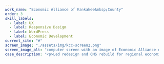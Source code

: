 ```yaml
---
work_name: "Economic Alliance of Kankakee&nbsp;County"
order: 3
skill_labels: 
  - label: UX
  - label: Responsive Design
  - label: WordPress
  - label: Economic Development
current_site: "#"
screen_image: "./assets/img/kcc-screen2.png"
screen_image_alt: "computer screen with an image of Economic Alliance of Kankakee project"
case_description: "<p>Led redesign and CMS rebuild for regional economic development. Delivered a visually intuitive, content-forward site aligned to user behavior and organizational goals.</p>"
---
```


